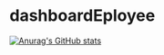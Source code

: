# dashboardEployee

[![Anurag's GitHub stats](https://github-readme-stats.vercel.app/api?username=ramisss)](https://github.com/anuraghazra/github-readme-stats)
